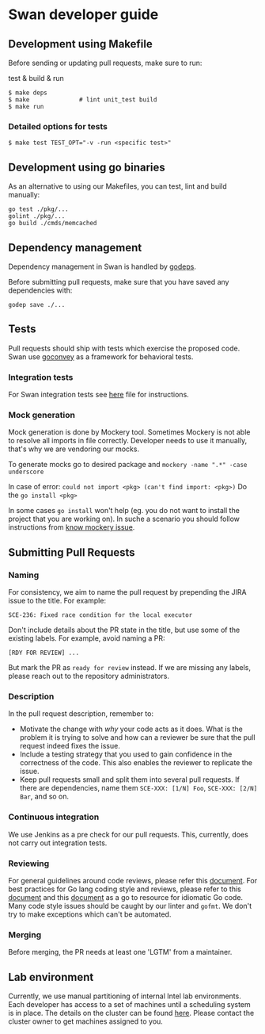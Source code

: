 # Swan developer guide

## Development using Makefile

Before sending or updating pull requests, make sure to run:

test & build & run
```
$ make deps
$ make              # lint unit_test build
$ make run
```

### Detailed options for tests
```
$ make test TEST_OPT="-v -run <specific test>"
```

## Development using go binaries

As an alternative to using our Makefiles, you can test, lint and build manually:

```
go test ./pkg/...
golint ./pkg/...
go build ./cmds/memcached
```

## Dependency management

Dependency management in Swan is handled by [godeps](https://github.com/tools/godep).

Before submitting pull requests, make sure that you have saved any dependencies with:

```
godep save ./...
```

## Tests

Pull requests should ship with tests which exercise the proposed code.
Swan use [goconvey](https://github.com/smartystreets/goconvey) as a framework for behavioral tests.

### Integration tests

For Swan integration tests see [here](testing.md) file for instructions.

### Mock generation

Mock generation is done by Mockery tool.
Sometimes Mockery is not able to resolve all imports in file correctly.
Developer needs to use it manually, that's why we are vendoring our mocks.

To generate mocks go to desired package and ```mockery -name ".*" -case underscore```

In case of error: `could not import <pkg> (can't find import: <pkg>)`
Do the `go install <pkg>`

In some cases `go install` won't help (eg. you do not want to install the project that you are working on). In suche a scenario you should follow instructions from [know mockery issue](https://github.com/vektra/mockery/issues/81).

## Submitting Pull Requests

### Naming

For consistency, we aim to name the pull request by prepending the JIRA issue to the title. For example:

`SCE-236: Fixed race condition for the local executor`

Don't include details about the PR state in the title, but use some of the existing labels. For example, avoid naming a PR:

`[RDY FOR REVIEW] ...`

But mark the PR as `ready for review` instead. If we are missing any labels, please reach out to the repository administrators.

### Description

In the pull request description, remember to:

 - Motivate the change with _why_ your code acts as it does. What is the problem it is trying to solve and how can a reviewer be sure that the pull request indeed fixes the issue.
 - Include a testing strategy that you used to gain confidence in the correctness of the code. This also enables the reviewer to replicate the issue.
 - Keep pull requests small and split them into several pull requests. If there are dependencies, name them `SCE-XXX: [1/N] Foo`, `SCE-XXX: [2/N] Bar`, and so on.

### Continuous integration

We use Jenkins as a pre check for our pull requests.
This, currently, does not carry out integration tests.

### Reviewing

For general guidelines around code reviews, please refer this [document](http://kevinlondon.com/2015/05/05/code-review-best-practices.html).
For best practices for Go lang coding style and reviews, please refer to this [document](https://github.com/golang/go/wiki/CodeReviewComments) and
this [document](https://golang.org/doc/effective_go.html#introduction) as a go to resource for idiomatic Go code.
Many code style issues should be caught by our linter and `gofmt`. We don't try to make exceptions which can't be automated.

### Merging

Before merging, the PR needs at least one 'LGTM' from a maintainer.

## Lab environment

Currently, we use manual partitioning of internal Intel lab environments.
Each developer has access to a set of machines until a scheduling system is in place.
The details on the cluster can be found [here](https://intelsdi.atlassian.net/wiki/display/KOP/intel.sdi.us_west01).
Please contact the cluster owner to get machines assigned to you.
